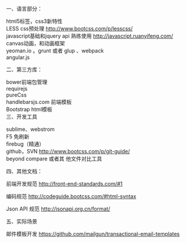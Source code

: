 
一、语言部分：

html5标签，css3新特性  
LESS  css预处理    http://www.bootcss.com/p/lesscss/﻿﻿  
javascript基础和jquery api 熟练使用         http://javascript.ruanyifeng.com/  
canvas动画，和动画框架  
yeoman.io    。grunt 或者 glup  、webpack  
angular.js  


二、第三方库：

bower前端包管理  
requirejs  
pureCss  
handlebarsjs.com    前端模板  
Bootstrap html模板    
三、开发工具

sublime、webstrom  
F5 免刷新  
firebug（精通）  
github，SVN    http://www.bootcss.com/p/git-guide/  
beyond compare 或者其 他文件对比工具  


四、其他文档：

前端开发规范   http://front-end-standards.com/#1

编码﻿规范﻿ http://codeguide.bootcss.com/#html-syntax﻿﻿

Json API 规范 http://jsonapi.org.cn/format/



五、实际场景

邮件模板开发  https://github.com/mailgun/transactional-email-templates

